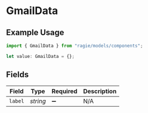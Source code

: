 # GmailData

## Example Usage

```typescript
import { GmailData } from "ragie/models/components";

let value: GmailData = {};
```

## Fields

| Field              | Type               | Required           | Description        |
| ------------------ | ------------------ | ------------------ | ------------------ |
| `label`            | *string*           | :heavy_minus_sign: | N/A                |